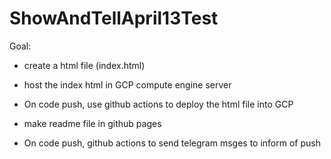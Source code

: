 # ShowAndTellApril13Test

Goal:
  - create a html file (index.html)
  - host the index html in GCP compute engine server
  - On code push, use github actions to deploy the html file into GCP

  - make readme file in github pages
  - On code push, github actions to send telegram msges to inform of push
